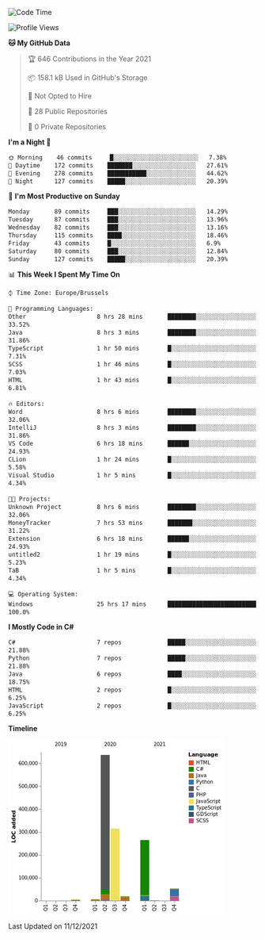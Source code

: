<!--START_SECTION:waka-->
![Code Time](http://img.shields.io/badge/Code%20Time-51%20hrs%2052%20mins-blue)

![Profile Views](http://img.shields.io/badge/Profile%20Views-56-blue)

**🐱 My GitHub Data** 

> 🏆 646 Contributions in the Year 2021
 > 
> 📦 158.1 kB Used in GitHub's Storage 
 > 
> 🚫 Not Opted to Hire
 > 
> 📜 28 Public Repositories 
 > 
> 🔑 0 Private Repositories  
 > 
**I'm a Night 🦉** 

```text
🌞 Morning    46 commits     █░░░░░░░░░░░░░░░░░░░░░░░░   7.38% 
🌆 Daytime    172 commits    ███████░░░░░░░░░░░░░░░░░░   27.61% 
🌃 Evening    278 commits    ███████████░░░░░░░░░░░░░░   44.62% 
🌙 Night      127 commits    █████░░░░░░░░░░░░░░░░░░░░   20.39%

```
📅 **I'm Most Productive on Sunday** 

```text
Monday       89 commits     ███░░░░░░░░░░░░░░░░░░░░░░   14.29% 
Tuesday      87 commits     ███░░░░░░░░░░░░░░░░░░░░░░   13.96% 
Wednesday    82 commits     ███░░░░░░░░░░░░░░░░░░░░░░   13.16% 
Thursday     115 commits    ████░░░░░░░░░░░░░░░░░░░░░   18.46% 
Friday       43 commits     █░░░░░░░░░░░░░░░░░░░░░░░░   6.9% 
Saturday     80 commits     ███░░░░░░░░░░░░░░░░░░░░░░   12.84% 
Sunday       127 commits    █████░░░░░░░░░░░░░░░░░░░░   20.39%

```


📊 **This Week I Spent My Time On** 

```text
⌚︎ Time Zone: Europe/Brussels

💬 Programming Languages: 
Other                    8 hrs 28 mins       ████████░░░░░░░░░░░░░░░░░   33.52% 
Java                     8 hrs 3 mins        ████████░░░░░░░░░░░░░░░░░   31.86% 
TypeScript               1 hr 50 mins        █░░░░░░░░░░░░░░░░░░░░░░░░   7.31% 
SCSS                     1 hr 46 mins        █░░░░░░░░░░░░░░░░░░░░░░░░   7.03% 
HTML                     1 hr 43 mins        █░░░░░░░░░░░░░░░░░░░░░░░░   6.81%

🔥 Editors: 
Word                     8 hrs 6 mins        ████████░░░░░░░░░░░░░░░░░   32.06% 
IntelliJ                 8 hrs 3 mins        ████████░░░░░░░░░░░░░░░░░   31.86% 
VS Code                  6 hrs 18 mins       ██████░░░░░░░░░░░░░░░░░░░   24.93% 
CLion                    1 hr 24 mins        █░░░░░░░░░░░░░░░░░░░░░░░░   5.58% 
Visual Studio            1 hr 5 mins         █░░░░░░░░░░░░░░░░░░░░░░░░   4.34%

🐱‍💻 Projects: 
Unknown Project          8 hrs 6 mins        ████████░░░░░░░░░░░░░░░░░   32.06% 
MoneyTracker             7 hrs 53 mins       ███████░░░░░░░░░░░░░░░░░░   31.22% 
Extension                6 hrs 18 mins       ██████░░░░░░░░░░░░░░░░░░░   24.93% 
untitled2                1 hr 19 mins        █░░░░░░░░░░░░░░░░░░░░░░░░   5.23% 
TaB                      1 hr 5 mins         █░░░░░░░░░░░░░░░░░░░░░░░░   4.34%

💻 Operating System: 
Windows                  25 hrs 17 mins      █████████████████████████   100.0%

```

**I Mostly Code in C#** 

```text
C#                       7 repos             █████░░░░░░░░░░░░░░░░░░░░   21.88% 
Python                   7 repos             █████░░░░░░░░░░░░░░░░░░░░   21.88% 
Java                     6 repos             ████░░░░░░░░░░░░░░░░░░░░░   18.75% 
HTML                     2 repos             █░░░░░░░░░░░░░░░░░░░░░░░░   6.25% 
JavaScript               2 repos             █░░░░░░░░░░░░░░░░░░░░░░░░   6.25%

```


**Timeline**

![Chart not found](https://raw.githubusercontent.com/Arafa42/Arafa42/main/charts/bar_graph.png) 


 Last Updated on 11/12/2021
<!--END_SECTION:waka-->


<!-- 
[![Hits](https://hits.seeyoufarm.com/api/count/incr/badge.svg?url=https%3A%2F%2Fgithub.com%2FArafa42&count_bg=%23455AF3&title_bg=%23262D3B&icon=github.svg&icon_color=%23588EF7&title=visitors&edge_flat=false)](https://hits.seeyoufarm.com)
 -->
